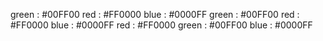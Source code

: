 green : #00FF00 
red : #FF0000 
blue : #0000FF 
green : #00FF00 
red : #FF0000 
blue : #0000FF 
red : #FF0000 
green : #00FF00 
blue : #0000FF 
